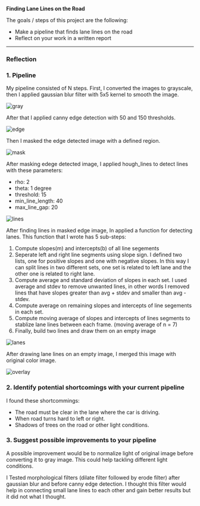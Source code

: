 **Finding Lane Lines on the Road**

The goals / steps of this project are the following:
* Make a pipeline that finds lane lines on the road
* Reflect on your work in a written report


[//]: # (Image References)

[gray]: ./images/gray.png "Grayscale"
[edge]: ./images/edge.png "Canny Edge"
[mask]: ./images/mask.png "Masked"
[lines]: ./images/lines.png "Lines"
[lanes]: ./images/lanes.png "Lanes"
[overlay]: ./images/overlay.png "Overlay"

---

### Reflection

### 1. Pipeline

My pipeline consisted of N steps. First, I converted the images to grayscale, then I applied gaussian blur filter with 5x5 kernel to smooth the image.

![gray][gray]

After that I applied canny edge detection with 50 and 150 thresholds.

![edge][edge]

Then I masked the edge detected image with a defined region.

![mask][mask]

After masking edege detected image, I applied hough_lines to detect lines with these parameters:
* rho: 2
* theta: 1 degree
* threshold: 15
* min_line_length: 40
* max_line_gap: 20

![lines][lines] 

After finding lines in masked edge image, In applied a function for detecting lanes. This function that I wrote has 5 sub-steps:

1. Compute slopes(m) and intercepts(b) of all line segements
2. Seperate left and right line segments using slope sign. I defined two lists, one for positive slopes and one with negative slopes. In this way I can split lines in two different sets, one set is related to left lane and the other one is related to right lane.
3. Compute average and standard deviation of slopes in each set. I used average and stdev to remove unwanted lines, in other words I removed lines that have slopes greater than avg + stdev and smaller than avg - stdev.
4. Compute average on remaining slopes and intercepts of line segements in each set.
5. Compute moving average of slopes and intercepts of lines segments to stablize lane lines between each frame. (moving average of n = 7)
5. Finally, build two lines and draw them on an empty image

![lanes][lanes]

After drawing lane lines on an empty image, I merged this image with original color image.

![overlay][overlay]

### 2. Identify potential shortcomings with your current pipeline


I found these shortcommings:

* The road must be clear in the lane where the car is driving.
* When road turns hard to left or right.
* Shadows of trees on the road or other light conditions.

### 3. Suggest possible improvements to your pipeline

A possible improvement would be to normalize light of original image before converting it to gray image. This could help tackling different light conditions.

I Tested morphological filters (dilate filter followed by erode filter) after gaussian blur and before canny edge detection. I thought this filter would help in connecting small lane lines to each other and gain better results but it did not what I thought. 